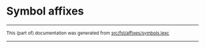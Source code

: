 
# Symbol affixes

* * *

<small>This (part of) documentation was generated from [src/fst/affixes/symbols.lexc](https://github.com/giellalt/lang-sto/blob/main/src/fst/affixes/symbols.lexc)</small>

---

